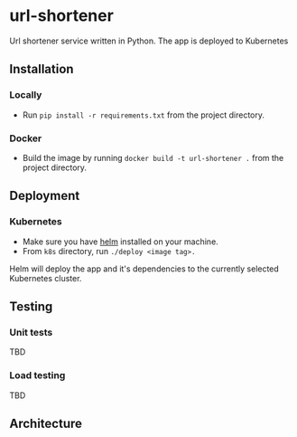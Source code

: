 # url-shortener

Url shortener service written in Python.
The app is deployed to Kubernetes

## Installation

### Locally

* Run `pip install -r requirements.txt` from the project directory.

### Docker

* Build the image by running `docker build -t url-shortener .` from the project directory. 

## Deployment

### Kubernetes

* Make sure you have [helm](https://helm.sh/) installed on your machine.
* From `k8s` directory, run `./deploy <image tag>.` 

Helm will deploy the app and it's dependencies to the currently selected Kubernetes cluster.

## Testing

### Unit tests

TBD

### Load testing

TBD

## Architecture